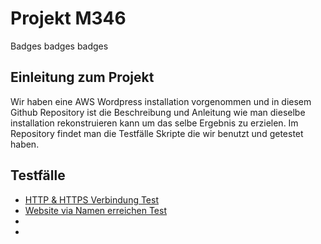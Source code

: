 # Projekt M346
Badges
badges
badges
## Einleitung zum Projekt
Wir haben eine AWS Wordpress installation vorgenommen und in diesem Github Repository ist die Beschreibung und Anleitung wie man dieselbe installation rekonstruieren kann um das selbe Ergebnis zu erzielen. Im Repository findet man die Testfälle Skripte die wir benutzt und getestet haben.

## Testfälle
- [HTTP & HTTPS Verbindung Test](Testfall1.md)
- [Website via Namen erreichen Test](Testfall2.md)
-
-

